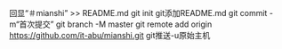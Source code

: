 回显“＃mianshi” >> README.md 
git init 
git添加README.md 
git commit -m“首次提交” 
git branch -M master 
git remote add origin https://github.com/it-abu/mianshi.git
 git推送-u原始主机
                
